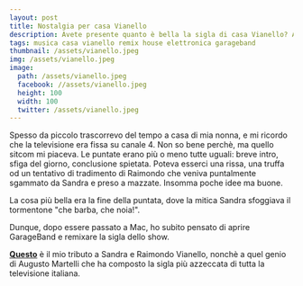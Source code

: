 ```yaml
---
layout: post
title: Nostalgia per casa Vianello
description: Avete presente quanto è bella la sigla di casa Vianello? Avreste mai pensato che potrebbe diventare ancora più bella se remixata a dovere?
tags: musica casa vianello remix house elettronica garageband
thumbnail: /assets/vianello.jpeg
img: /assets/vianello.jpeg
image:
  path: /assets/vianello.jpeg
  facebook: //assets/vianello.jpeg
  height: 100
  width: 100
  twitter: /assets/vianello.jpeg
---
```

Spesso da piccolo trascorrevo del tempo a casa di mia nonna, e mi ricordo che la televisione era fissa su canale 4. Non so bene perchè, ma quello sitcom mi piaceva.
Le puntate erano più o meno tutte uguali: breve intro, sfiga del giorno, conclusione spietata. Poteva esserci una rissa, una truffa od un tentativo di tradimento di Raimondo che veniva puntalmente sgammato da Sandra e preso a mazzate.  Insomma poche idee ma buone.

La cosa più bella era la fine della puntata, dove la mitica Sandra sfoggiava il tormentone "che barba, che noia!".

Dunque, dopo essere passato a Mac, ho subito pensato di aprire GarageBand e remixare la sigla dello show.

**[Questo](https://soundcloud.com/synapticcollision/che-barba-che-noia)** è il mio tributo a Sandra e Raimondo Vianello, nonchè a quel genio di Augusto Martelli che ha composto la sigla più azzeccata di tutta la televisione italiana.
